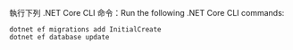 
<span data-ttu-id="b6510-101">執行下列 .NET Core CLI 命令：</span><span class="sxs-lookup"><span data-stu-id="b6510-101">Run the following .NET Core CLI commands:</span></span>

```dotnetcli
dotnet ef migrations add InitialCreate
dotnet ef database update
```